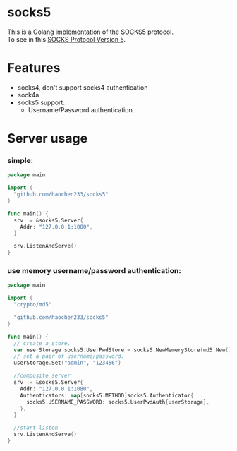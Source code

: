 # socks5
This is a Golang implementation of the SOCKS5 protocol.   
To see in this [SOCKS Protocol Version 5](https://www.rfc-editor.org/rfc/rfc1928.html).

# Features
- socks4, don't support socks4 authentication 
- sock4a 
- socks5 support.
    - Username/Password authentication.
  
# Server usage
### simple:
```go
package main

import (
  "github.com/haochen233/socks5"
)

func main() {
  srv := &socks5.Server{
    Addr: "127.0.0.1:1080",
  }

  srv.ListenAndServe()
}


```
### use memory username/password authentication:
```go
package main

import (
  "crypto/md5"

  "github.com/haochen233/socks5"
)

func main() {
  // create a store.
  var userStorage socks5.UserPwdStore = socks5.NewMemeryStore(md5.New(), "secret")
  // set a pair of username/password.
  userStorage.Set("admin", "123456")

  //composite server
  srv := &socks5.Server{
    Addr: "127.0.0.1:1080",
    Authenticators: map[socks5.METHOD]socks5.Authenticator{
      socks5.USERNAME_PASSWORD: socks5.UserPwdAuth{userStorage},
    },
  }

  //start listen
  srv.ListenAndServe()
}
```